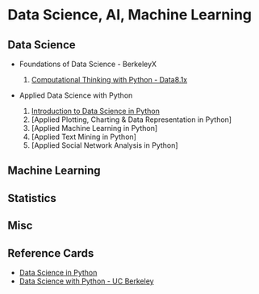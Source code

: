 # Data Science, AI, Machine Learning

## Data Science

+ Foundations of Data Science - BerkeleyX
    1. [Computational Thinking with Python - Data8.1x](./DSFund-BerkeleyX/1-CompThinkWPython/README.md)

+ Applied Data Science with Python
    1. [Introduction to Data Science in Python](./AppliedDS-UMich/1-IntroDS/README.md)
    2. [Applied Plotting, Charting & Data Representation in Python]
    3. [Applied Machine Learning in Python]
    4. [Applied Text Mining in Python]
    5. [Applied Social Network Analysis in Python]

## Machine Learning

## Statistics

## Misc

## Reference Cards

+ [Data Science in Python](./RefCards/PythonDS.md)
+ [Data Science with Python - UC Berkeley](./RefCards/DataScience-UCB.md)


 
